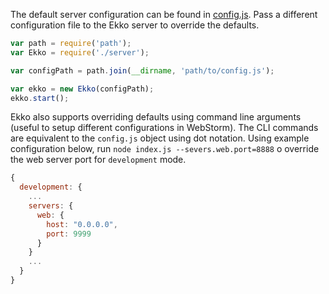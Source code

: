 The default server configuration can be found in [config.js](./config.js).  Pass a different configuration file to the Ekko server to override the defaults.

```js
var path = require('path');
var Ekko = require('./server');

var configPath = path.join(__dirname, 'path/to/config.js');

var ekko = new Ekko(configPath);
ekko.start();
```

Ekko also supports overriding defaults using command line arguments (useful to setup different configurations in WebStorm).  The CLI commands are equivalent to the `config.js` object using dot notation.  Using example configuration below, run `node index.js --severs.web.port=8888` o override the web server port for `development` mode.

```javascript
{
  development: {
    ...
    servers: {
      web: {
        host: "0.0.0.0",
        port: 9999
      }
    }
    ...
  }
}
```

